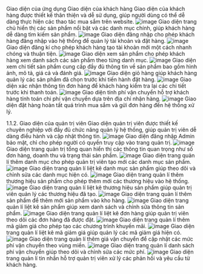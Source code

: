 Giao diện của ứng dụng
Giao diện của khách hàng
Giao diện của khách hàng được thiết kế thân thiện và dễ sử dụng, giúp người dùng có thể dễ dàng thực hiện các thao tác mua sắm trên website.
![image](https://github.com/user-attachments/assets/1610e624-44c8-415f-bd1b-27536aefb1f9)
Giao diện trang chủ hiển thị các sản phẩm nổi bật và các danh mục chính, giúp khách hàng dễ dàng tìm kiếm sản phẩm.
![image](https://github.com/user-attachments/assets/29f36008-9e9c-4b4f-b3ec-87d80d998163)
Giao diện đăng nhập cho phép khách hàng đăng nhập vào hệ thống để quản lý tài khoản và đặt hàng.
![image](https://github.com/user-attachments/assets/c0ab62c4-5af2-4818-ad02-29b896324846)
Giao diện đăng kí cho phép khách hàng tạo tài khoản mới một cách nhanh chóng và thuận tiện.
![image](https://github.com/user-attachments/assets/5d8e8a70-e0de-4aeb-94cc-e3811bfa234e)
Giao diện xem sản phẩm cho phép khách hàng xem danh sách các sản phẩm theo từng danh mục.
![image](https://github.com/user-attachments/assets/373052e9-e73a-46e0-97b9-d3b6e6ee9333)
Giao diện xem chi tiết sản phẩm cung cấp đầy đủ thông tin về sản phẩm bao gồm hình ảnh, mô tả, giá cả và đánh giá.
![image](https://github.com/user-attachments/assets/96d082fb-e77b-4f2b-835c-dd2f44a733db)
Giao diện giỏ hàng giúp khách hàng quản lý các sản phẩm đã chọn trước khi tiến hành đặt hàng.
![image](https://github.com/user-attachments/assets/93799b52-6f90-4021-ad60-a5e6e9fe7b0f)
Giao diện xác nhận thông tin đơn hàng để khách hàng kiểm tra lại các chi tiết trước khi thanh toán.
![image](https://github.com/user-attachments/assets/7e2f8170-77f6-4a72-8a76-d2824f957643)
Giao diện tính phí vận chuyển hỗ trợ khách hàng tính toán chi phí vận chuyển dựa trên địa chỉ nhận hàng.
![image](https://github.com/user-attachments/assets/16860215-06ca-44f0-bcc9-9a3ffab59821)
Giao diện đặt hàng hoàn tất quá trình mua sắm và gửi đơn hàng đến hệ thống xử lý.

1.1.2. Giao diện của quản trị viên
Giao diện quản trị viên được thiết kế chuyên nghiệp với đầy đủ chức năng quản lý hệ thống, giúp quản trị viên dễ dàng điều hành và cập nhật thông tin.
![image](https://github.com/user-attachments/assets/e2da4e58-09e3-41f8-8723-2918af8b027b)
Giao diện đăng nhập Admin bảo mật, chỉ cho phép người có quyền truy cập vào trang quản trị.
![image](https://github.com/user-attachments/assets/0a8f222f-ac6b-4c10-b7d7-6e83ccb2a313)
Giao diện trang quản trị tổng quan hiển thị các thông tin quan trọng như số đơn hàng, doanh thu và trạng thái sản phẩm.
![image](https://github.com/user-attachments/assets/dc7db013-25ab-4582-bcfe-afdd4418de55)
Giao diện trang quản lí thêm danh mục cho phép quản trị viên tạo mới các danh mục sản phẩm.
![image](https://github.com/user-attachments/assets/d6c819b0-66a1-45cc-834f-e6823ce36290)
Giao diện trang quản lí liệt kê danh mục sản phẩm giúp theo dõi và chỉnh sửa các danh mục hiện có.
![image](https://github.com/user-attachments/assets/468b43de-09e8-4222-a1ce-d46d8ebcbf18)
Giao diện trang quản lí thêm thương hiệu sản phẩm cho phép thêm mới các thương hiệu vào hệ thống.
![image](https://github.com/user-attachments/assets/23dfbdb8-9d6d-4e31-92b9-792976c6eab2)
Giao diện trang quản lí liệt kê thương hiệu sản phẩm giúp quản trị viên quản lý các thương hiệu đã tạo.
![image](https://github.com/user-attachments/assets/aac01e8e-1172-41df-a84e-d58910a46cf2)
Giao diện trang quản lí thêm sản phẩm để thêm mới sản phẩm vào kho hàng.
![image](https://github.com/user-attachments/assets/d26cd4b0-168e-4e2f-bb5d-1abbff01ad30)
Giao diện trang quản lí liệt kê sản phẩm giúp xem danh sách và chỉnh sửa thông tin sản phẩm.
![image](https://github.com/user-attachments/assets/73ca5027-43a4-48d7-a2eb-a8cdd3c3bc89)
Giao diện trang quản lí liệt kê đơn hàng giúp quản trị viên theo dõi các đơn hàng đã được đặt.
![image](https://github.com/user-attachments/assets/d2e9601a-5270-402a-bb9c-e3c8d0c9c5d6)
Giao diện trang quản lí thêm mã giảm giá cho phép tạo các chương trình khuyến mãi.
![image](https://github.com/user-attachments/assets/32e17926-91f3-4262-af3c-397c171ce7bc)
Giao diện trang quản lí liệt kê mã giảm giá giúp quản lý các mã giảm giá hiện có.
![image](https://github.com/user-attachments/assets/7c5855c9-0004-4e82-b6a6-ac19642e1a65)
Giao diện trang quản lí thêm giá vận chuyển để cập nhật các mức phí vận chuyển theo vùng miền.
![image](https://github.com/user-attachments/assets/d783fe58-e46f-4128-87b8-df3037db98d4)
Giao diện trang quản lí danh sách phí vận chuyển giúp theo dõi và chỉnh sửa các mức phí.
![image](https://github.com/user-attachments/assets/91ee3b5d-2064-4f19-b191-63dba263f25d)
Giao diện trang quản lí tin nhắn hỗ trợ quản trị viên xử lý các phản hồi và yêu cầu từ khách hàng.
